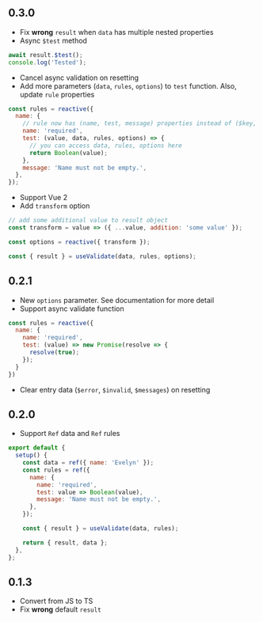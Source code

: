 ## 0.3.0

- Fix **wrong** `result` when `data` has multiple nested properties
- Async `$test` method

```js
await result.$test();
console.log('Tested');
```

- Cancel async validation on resetting
- Add more parameters (`data`, `rules`, `options`) to `test` function. Also, update `rule` properties

```js
const rules = reactive({
  name: {
    // rule now has (name, test, message) properties instead of ($key, $test, $message) properties
    name: 'required',
    test: (value, data, rules, options) => {
      // you can access data, rules, options here
      return Boolean(value);
    },
    message: 'Name must not be empty.',
  },
});
```

- Support Vue 2
- Add `transform` option

```js
// add some additional value to result object
const transform = value => ({ ...value, addition: 'some value' });

const options = reactive({ transform });

const { result } = useValidate(data, rules, options);
```

## 0.2.1

- New `options` parameter. See documentation for more detail
- Support async validate function

```js
const rules = reactive({
  name: {
    name: 'required',
    test: (value) => new Promise(resolve => {
      resolve(true);
    });
  }
})
```

- Clear entry data (`$error`, `$invalid`, `$messages`) on resetting

## 0.2.0

- Support `Ref` data and `Ref` rules

```js
export default {
  setup() {
    const data = ref({ name: 'Evelyn' });
    const rules = ref({
      name: {
        name: 'required',
        test: value => Boolean(value),
        message: 'Name must not be empty.',
      },
    });

    const { result } = useValidate(data, rules);

    return { result, data };
  },
};
```

## 0.1.3

- Convert from JS to TS
- Fix **wrong** default `result`
